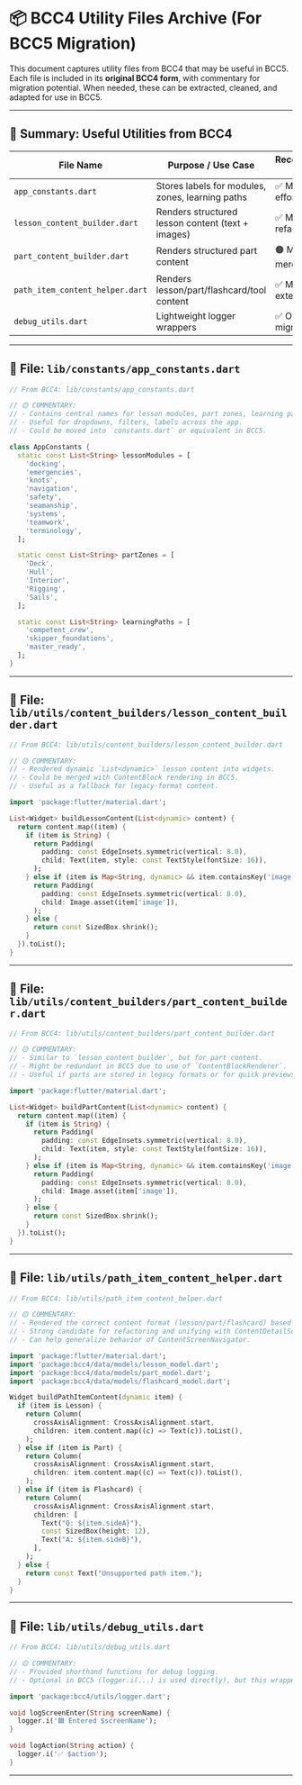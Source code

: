 # 📦 BCC4 Utility Files Archive (For BCC5 Migration)

This document captures utility files from BCC4 that may be useful in BCC5. Each file is included in its **original BCC4 form**, with commentary for migration potential. When needed, these can be extracted, cleaned, and adapted for use in BCC5.

---

## 🧭 Summary: Useful Utilities from BCC4

| File Name                       | Purpose / Use Case                                       | Recommended Action      |
|--------------------------------|----------------------------------------------------------|--------------------------|
| `app_constants.dart`           | Stores labels for modules, zones, learning paths        | ✅ Migrate (low effort)  |
| `lesson_content_builder.dart`  | Renders structured lesson content (text + images)       | ✅ Migrate and refactor  |
| `part_content_builder.dart`    | Renders structured part content                         | 🟠 May be merged later   |
| `path_item_content_helper.dart`| Renders lesson/part/flashcard/tool content              | ✅ Migrate and extend    |
| `debug_utils.dart`             | Lightweight logger wrappers                             | ✅ Optional migration     |

---

## 📄 File: `lib/constants/app_constants.dart`

```dart
// From BCC4: lib/constants/app_constants.dart

// 🟡 COMMENTARY:
// - Contains central names for lesson modules, part zones, learning paths.
// - Useful for dropdowns, filters, labels across the app.
// - Could be moved into `constants.dart` or equivalent in BCC5.

class AppConstants {
  static const List<String> lessonModules = [
    'docking',
    'emergencies',
    'knots',
    'navigation',
    'safety',
    'seamanship',
    'systems',
    'teamwork',
    'terminology',
  ];

  static const List<String> partZones = [
    'Deck',
    'Hull',
    'Interior',
    'Rigging',
    'Sails',
  ];

  static const List<String> learningPaths = [
    'competent_crew',
    'skipper_foundations',
    'master_ready',
  ];
}
```

---

## 📄 File: `lib/utils/content_builders/lesson_content_builder.dart`

```dart
// From BCC4: lib/utils/content_builders/lesson_content_builder.dart

// 🟡 COMMENTARY:
// - Rendered dynamic `List<dynamic>` lesson content into widgets.
// - Could be merged with ContentBlock rendering in BCC5.
// - Useful as a fallback for legacy-format content.

import 'package:flutter/material.dart';

List<Widget> buildLessonContent(List<dynamic> content) {
  return content.map((item) {
    if (item is String) {
      return Padding(
        padding: const EdgeInsets.symmetric(vertical: 8.0),
        child: Text(item, style: const TextStyle(fontSize: 16)),
      );
    } else if (item is Map<String, dynamic> && item.containsKey('image')) {
      return Padding(
        padding: const EdgeInsets.symmetric(vertical: 8.0),
        child: Image.asset(item['image']),
      );
    } else {
      return const SizedBox.shrink();
    }
  }).toList();
}
```

---

## 📄 File: `lib/utils/content_builders/part_content_builder.dart`

```dart
// From BCC4: lib/utils/content_builders/part_content_builder.dart

// 🟡 COMMENTARY:
// - Similar to `lesson_content_builder`, but for part content.
// - Might be redundant in BCC5 due to use of `ContentBlockRenderer`.
// - Useful if parts are stored in legacy formats or for quick previews.

import 'package:flutter/material.dart';

List<Widget> buildPartContent(List<dynamic> content) {
  return content.map((item) {
    if (item is String) {
      return Padding(
        padding: const EdgeInsets.symmetric(vertical: 8.0),
        child: Text(item, style: const TextStyle(fontSize: 16)),
      );
    } else if (item is Map<String, dynamic> && item.containsKey('image')) {
      return Padding(
        padding: const EdgeInsets.symmetric(vertical: 8.0),
        child: Image.asset(item['image']),
      );
    } else {
      return const SizedBox.shrink();
    }
  }).toList();
}
```

---

## 📄 File: `lib/utils/path_item_content_helper.dart`

```dart
// From BCC4: lib/utils/path_item_content_helper.dart

// 🟡 COMMENTARY:
// - Rendered the correct content format (lesson/part/flashcard) based on type.
// - Strong candidate for refactoring and unifying with ContentDetailScreen.
// - Can help generalize behavior of ContentScreenNavigator.

import 'package:flutter/material.dart';
import 'package:bcc4/data/models/lesson_model.dart';
import 'package:bcc4/data/models/part_model.dart';
import 'package:bcc4/data/models/flashcard_model.dart';

Widget buildPathItemContent(dynamic item) {
  if (item is Lesson) {
    return Column(
      crossAxisAlignment: CrossAxisAlignment.start,
      children: item.content.map((c) => Text(c)).toList(),
    );
  } else if (item is Part) {
    return Column(
      crossAxisAlignment: CrossAxisAlignment.start,
      children: item.content.map((c) => Text(c)).toList(),
    );
  } else if (item is Flashcard) {
    return Column(
      crossAxisAlignment: CrossAxisAlignment.start,
      children: [
        Text("Q: ${item.sideA}"),
        const SizedBox(height: 12),
        Text("A: ${item.sideB}"),
      ],
    );
  } else {
    return const Text("Unsupported path item.");
  }
}
```

---

## 📄 File: `lib/utils/debug_utils.dart`

```dart
// From BCC4: lib/utils/debug_utils.dart

// 🟡 COMMENTARY:
// - Provided shorthand functions for debug logging.
// - Optional in BCC5 (logger.i(...) is used directly), but this wrapper adds clarity.

import 'package:bcc4/utils/logger.dart';

void logScreenEnter(String screenName) {
  logger.i('🟦 Entered $screenName');
}

void logAction(String action) {
  logger.i('✅ $action');
}
```

---